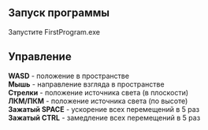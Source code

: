 ## Запуск программы
Запустите FirstProgram.exe<br />

## Управление
**WASD** - положение в пространстве <br />
**Мышь** -  направление взгляда в пространстве <br />
**Стрелки** - положение источника света (в плоскости) <br />
**ЛКМ/ПКМ** - положение источника света (по высоте) <br />
**Зажатый SPACE** - ускорение всех перемещений в 5 раз <br />
**Зажатый CTRL** - замедление всех перемещений в 5 раз <br />
